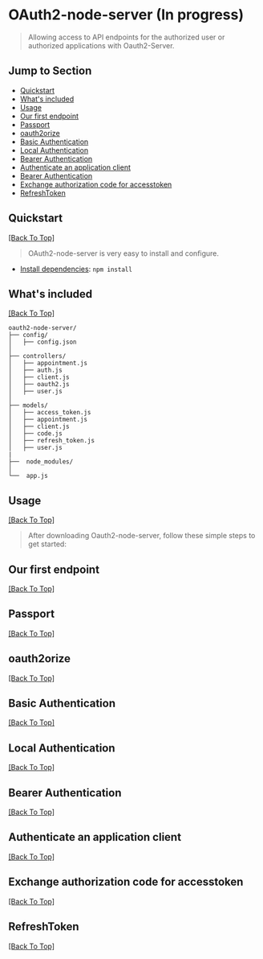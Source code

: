 # OAuth2-node-server (In progress)
> Allowing access to API endpoints for the authorized user or authorized applications with Oauth2-Server.

## Jump to Section

* [Quickstart](#quickstart)
* [What's included](#what's-included)
* [Usage](#usage)
* [Our first endpoint]('#api-endpoint')
* [Passport](#passport)
* [oauth2orize](#oauth2orize)
* [Basic Authentication](#basic-auth)
* [Local Authentication](#local-auth)
* [Bearer Authentication](#bearer-auth)
* [Authenticate an application client](#auth-client)
* [Bearer Authentication](#bearer-auth)
* [Exchange authorization code for accesstoken](#code-accesstoken)
* [RefreshToken](#refresh-token)

## Quickstart
[[Back To Top]](#jump-to-section)

> OAuth2-node-server is very easy to install and configure.

* [Install dependencies](https://www.npmjs.com/): `npm install`

## What's included
[[Back To Top]](#jump-to-section)

    oauth2-node-server/
    ├── config/
    │   ├── config.json
    │   
    ├── controllers/
    │   ├── appointment.js
    │   ├── auth.js
    │   ├── client.js
    │   ├── oauth2.js
    │   ├── user.js
    │   
    ├── models/
    │   ├── access_token.js
    │   ├── appointment.js
    │   ├── client.js
    │   ├── code.js
    │   ├── refresh_token.js
    │   ├── user.js
    |
    ├──  node_modules/
    │
    └──  app.js



## Usage
[[Back To Top]](#jump-to-section)

> After downloading Oauth2-node-server, follow these simple steps to get started:

## Our first endpoint
[[Back To Top]](#jump-to-section)

## Passport
[[Back To Top]](#jump-to-section)

## oauth2orize
[[Back To Top]](#jump-to-section)

## Basic Authentication
[[Back To Top]](#jump-to-section)

## Local Authentication
[[Back To Top]](#jump-to-section)

## Bearer Authentication
[[Back To Top]](#jump-to-section)

## Authenticate an application client
[[Back To Top]](#jump-to-section)

## Exchange authorization code for accesstoken
[[Back To Top]](#jump-to-section)

## RefreshToken
[[Back To Top]](#jump-to-section)
